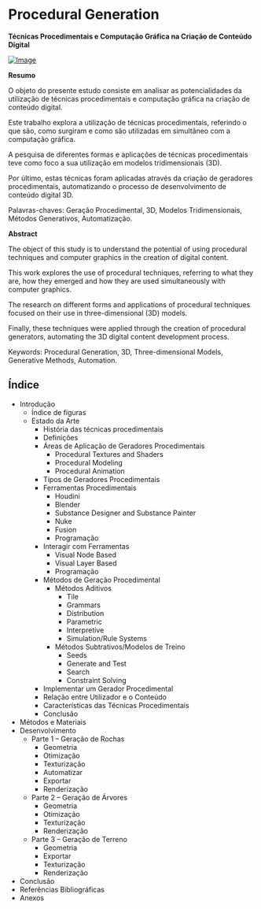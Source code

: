 # Procedural Generation

**Técnicas Procedimentais e Computação Gráfica na Criação de Conteúdo Digital**

[![Image](https://i.imgur.com/WvzXB9B.jpeg)]()

**Resumo**

O objeto do presente estudo consiste em analisar as potencialidades da utilização de técnicas
procedimentais e computação gráfica na criação de conteúdo digital.

Este trabalho explora a utilização de técnicas procedimentais, referindo o que são, como
surgiram e como são utilizadas em simultâneo com a computação gráfica.

A pesquisa de diferentes formas e aplicações de técnicas procedimentais teve como foco a
sua utilização em modelos tridimensionais (3D).

Por último, estas técnicas foram aplicadas através da criação de geradores procedimentais,
automatizando o processo de desenvolvimento de conteúdo digital 3D.

Palavras-chaves: Geração Procedimental, 3D, Modelos Tridimensionais, Métodos
Generativos, Automatização.


**Abstract**

The object of this study is to understand the potential of using procedural techniques and
computer graphics in the creation of digital content.

This work explores the use of procedural techniques, referring to what they are, how they
emerged and how they are used simultaneously with computer graphics.

The research on different forms and applications of procedural techniques focused on their
use in three-dimensional (3D) models.

Finally, these techniques were applied through the creation of procedural generators,
automating the 3D digital content development process.

Keywords: Procedural Generation, 3D, Three-dimensional Models, Generative Methods,
Automation.



## Índice

- Introdução 
	- Índice de figuras
   - Estado da Arte
      - História das técnicas procedimentais
      - Definições
      - Áreas de Aplicação de Geradores Procedimentais
         - Procedural Textures and Shaders
         - Procedural Modeling
         - Procedural Animation
      - Tipos de Geradores Procedimentais
      - Ferramentas Procedimentais
         - Houdini
         - Blender
         - Substance Designer and Substance Painter
         - Nuke
         - Fusion
         - Programação
      - Interagir com Ferramentas
         - Visual Node Based
         - Visual Layer Based
         - Programação
      - Métodos de Geração Procedimental
         - Métodos Aditivos
            - Tile
            - Grammars
            - Distribution
            - Parametric
            - Interpretive
            - Simulation/Rule Systems
         - Métodos Subtrativos/Modelos de Treino
            - Seeds
            - Generate and Test
            - Search
            - Constraint Solving
      - Implementar um Gerador Procedimental
      - Relação entre Utilizador e o Conteúdo
      - Características das Técnicas Procedimentais
      - Conclusão
- Métodos e Materiais
- Desenvolvimento
   - Parte 1 – Geração de Rochas
      - Geometria
      - Otimização
      - Texturização
      - Automatizar
      - Exportar
      - Renderização
   - Parte 2 – Geração de Árvores
      - Geometria
      - Otimização
      - Texturização
      - Renderização
   - Parte 3 – Geração de Terreno
      - Geometria
      - Exportar
      - Texturização
      - Renderização
- Conclusão
- Referências Bibliográficas
- Anexos
